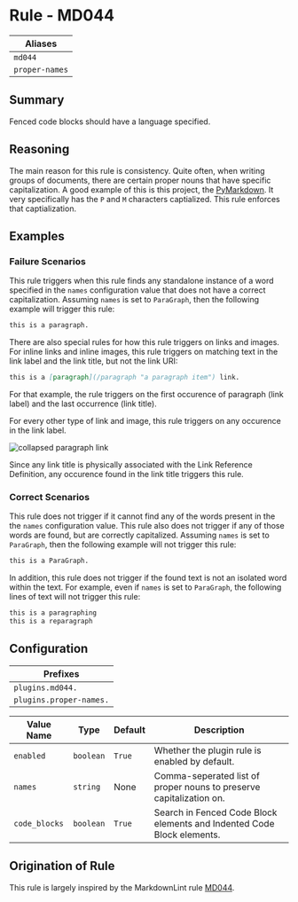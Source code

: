 # Rule - MD044

| Aliases |
| --- |
| `md044` |
| `proper-names` |

## Summary

Fenced code blocks should have a language specified.

## Reasoning

The main reason for this rule is consistency. Quite often, when writing
groups of documents, there are certain proper nouns that have specific
capitalization.  A good example of this is this project, the
[PyMarkdown](https://github.com/jackdewinter/pymarkdown).  It very specifically
has the `P` and `M` characters captialized.  This rule enforces that
captialization.

## Examples

### Failure Scenarios

This rule triggers when this rule finds any standalone instance of a
word specified in the `names` configuration value that does not have
a correct capitalization.  Assuming `names` is set to `ParaGraph`, then
the following example will trigger this rule:

````Markdown
this is a paragraph.
````

There are also special rules for how this rule triggers on links and
images.  For inline links and inline images, this rule triggers on
matching text in the link label and the link title, but not the link URI:

````Markdown
this is a [paragraph](/paragraph "a paragraph item") link.
````

For that example, the rule triggers on the first occurence of
paragraph (link label) and the last occurrence (link title).

For every other type of link and image, this rule triggers on
any occurence in the link label.

![collapsed
paragraph][]
link

[collapsed
paragraph]: /url "a paragraph title"

Since any link title is physically
associated with the Link Reference Definition, any occurence found
in the link title triggers this rule.

### Correct Scenarios

This rule does not trigger if it cannot find any of the words present
in the the `names` configuration value.  This rule also does not trigger
if any of those words are found, but are correctly capitalized.
Assuming `names` is set to `ParaGraph`, then the following example will not trigger this rule:

````Markdown
this is a ParaGraph.
````

In addition, this rule does not trigger if the found text is not an
isolated word within the text.  For example, even if `names` is set to
`ParaGraph`, the following lines of text will not trigger this rule:

````Markdown
this is a paragraphing
this is a reparagraph
````

## Configuration

| Prefixes |
| --- |
| `plugins.md044.` |
| `plugins.proper-names.` |

| Value Name | Type | Default | Description |
| -- | -- | -- | -- |
| `enabled` | `boolean` | `True` | Whether the plugin rule is enabled by default. |
| `names`   | `string` | None | Comma-seperated list of proper nouns to preserve capitalization on. |
| `code_blocks` | `boolean` | `True` | Search in Fenced Code Block elements and Indented Code Block elements. |

## Origination of Rule

This rule is largely inspired by the MarkdownLint rule
[MD044](https://github.com/DavidAnson/markdownlint/blob/main/doc/Rules.md#md044---proper-names-should-have-the-correct-capitalization).
